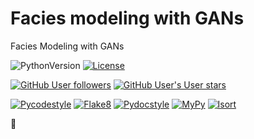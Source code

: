 # Facies modeling with GANs

Facies Modeling with GANs

![PythonVersion](https://img.shields.io/badge/python-3.10-informational)
[![License](https://img.shields.io/github/license/valentingol/gan-facies-modeling?color=999)](https://stringfixer.com/fr/MIT_license)

[![GitHub User followers](https://img.shields.io/github/followers/valentingol?label=User%20followers&style=social)](https://github.com/valentingol)
[![GitHub User's User stars](https://img.shields.io/github/stars/valentingol?label=User%20Stars&style=social)](https://github.com/valentingol)

[![Pycodestyle](https://github.com/valentingol/gan-facies-modeling/actions/workflows/pycodestyle.yaml/badge.svg)](https://github.com/valentingol/gan-facies-modeling/actions/workflows/pycodestyle.yaml)
[![Flake8](https://github.com/valentingol/gan-facies-modeling/actions/workflows/flake.yaml/badge.svg)](https://github.com/valentingol/gan-facies-modeling/actions/workflows/flake.yaml)
[![Pydocstyle](https://github.com/valentingol/gan-facies-modeling/actions/workflows/pydocstyle.yaml/badge.svg)](https://github.com/valentingol/gan-facies-modeling/actions/workflows/pydocstyle.yaml)
[![MyPy](https://github.com/valentingol/gan-facies-modeling/actions/workflows/mypy.yaml/badge.svg)](https://github.com/valentingol/gan-facies-modeling/actions/workflows/mypy.yaml)
[![Isort](https://github.com/valentingol/gan-facies-modeling/actions/workflows/isort.yaml/badge.svg)](https://github.com/valentingol/gan-facies-modeling/actions/workflows/isort.yaml)

🚧
